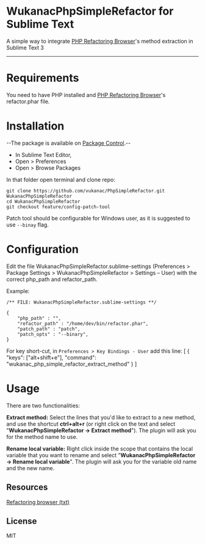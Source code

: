 WukanacPhpSimpleRefactor for Sublime Text
===========

A simple way to integrate [PHP Refactoring Browser]'s method extraction in Sublime Text 3 

---

Requirements
===========
You need to have PHP installed and [PHP Refactoring Browser]'s refactor.phar file. 

Installation
=======

--The package is available on [Package Control](https://sublime.wbond.net/).--

* In Sublime Text Editor,
* Open > Preferences
* Open > Browse Packages

In that folder open terminal and clone repo:

    git clone https://github.com/vukanac/PhpSimpleRefactor.git WukanacPhpSimpleRefactor
    cd WukanacPhpSimpleRefactor
    git checkout feature/config-patch-tool

Patch tool should be configurable for Windows user, as it is suggested to use `--binay` flag.

Configuration
=======
Edit the file WukanacPhpSimpleRefactor.sublime-settings (Preferences > Package Settings > WukanacPhpSimpleRefactor > Settings – User) with the correct php_path and refactor_path.

Example:
	
	/** FILE: WukanacPhpSimpleRefactor.sublime-settings **/

	{
		"php_path" : "",
		"refactor_path" : "/home/dev/bin/refactor.phar",
		"patch_path" : "patch",
		"patch_opts" : "--binary",
	}

For key short-cut, in `Preferences > Key Bindings - User` add this line:
	[
		{ "keys": ["alt+shift+e"], "command": "wukanac_php_simple_refactor_extract_method" }
	]


Usage
=====
There are two functionalities:

**Extract method:** Select the lines that you'd like to extract to a new method, and use the shortcut **ctrl+alt+r** (or right click on the text and select "**WukanacPhpSimpleRefactor -> Extract method**"). The plugin will ask you for the method name to use. 

**Rename local variable:** Right click inside the scope that contains the local variable that you want to rename and select "**WukanacPhpSimpleRefactor -> Rename local variable**". The plugin will ask you for the variable old name and the new name.

Resources
---------

[Refactoring browser (txt)](https://qafoo.com/blog/041_refactoring_browser.txt)


License
----

MIT

[PHP Refactoring Browser]:https://github.com/QafooLabs/php-refactoring-browser

